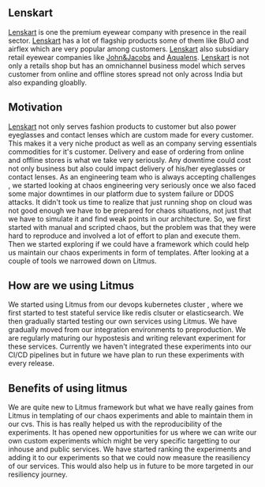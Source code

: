 ## Lenskart
[Lenskart](https://www.lenskart.com) is one the premium eyewear company with presence in the reail sector. [Lenskart](https://www.lenskart.com) has a 
lot of flagship products some of them like BluO and airflex which are very popular among customers. [Lenskart](https://www.lenskart.com) also subsidiary
retail eyewear companies like [John&Jacobs](https://www.johnjacobseyewear.com/) and [Aqualens](https://aqualens.in/). [Lenskart](https://www.lenskart.com) 
is not only a retails shop but has an omnichannel business model which serves customer from online and offline stores spread not only across India but also
expanding gloablly.

##  **Motivation** 
 
[Lenskart](https://www.lenskart.com) not only serves fashion products to customer but also power eyeglasses and contact lenses which are custom made for every 
customer. This makes it a very niche product as well as an company serving essentials commodities for it's customer. Delivery and ease of ordering from online 
and offline stores is what we take very seriously. Any downtime could cost not only business but also could impact delivery of his/her eyeglasses or contact 
lenses. As an engineering team who is always accepting challenges , we started looking at chaos engineering very seriously once we also faced some major 
downtimes in our platform due to system failure or DDOS attacks. It didn't took us time to realize that just running shop on cloud was not good enough 
we have to be prepared for chaos situations, not just that we have to simulate it and find weak points in our architecture. So, we first started with manual 
and scripted chaos, but the problem was that they were hard to reproduce and involved a lot of effort to plan and execute them. Then we started exploring
if we could have a framework which could help us maintain our chaos experiments in form of templates. After looking at a couple of tools we narrowed down on
Litmus. 

## **How are we using Litmus**

We started using Litmus from our devops kubernetes cluster , where we first started to test stateful service like redis clsuter or elasticsearch. We then
gradually started testing our own services using Litmus. We have gradually moved from our integration environments to preproduction. We are regularly maturing 
our hypostesis and writing relevant experiment for these services. Currently we haven't integrated these experiments into our CI/CD pipelines but in future we have 
plan to run these experiments with every release. 

## **Benefits of using litmus**

We are quite new to Litmus framework but what we have really gaines from Litmus in templating of our chaos experiments and able to maintain them in our cvs.
This is has really helped us with the reproducibility of the experiments. It has opened new opportunities for us where we can write our own custom experiments
which might be very specific targetting to our inhouse and public services. We have started ranking the experiments and adding it to our experiments so that we 
could now measure the reasiliency of our services. This would also help us in future to be more targeted in our resiliency journey.
